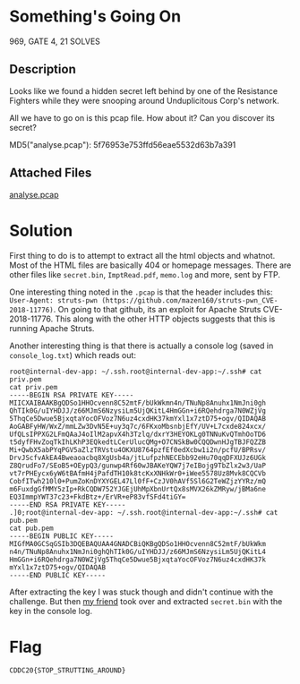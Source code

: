# Something's Going On

969, GATE 4, 21 SOLVES 

## Description

Looks like we found a hidden secret left behind by one of the Resistance Fighters while they were snooping around Unduplicitous Corp's network.

All we have to go on is this pcap file. How about it? Can you discover its secret?

MD5("analyse.pcap"): 5f76953e753ffd56eae5532d63b7a391

## Attached Files

[analyse.pcap](https://junior-api.cddc2020.nshc.sg/file?id=ckc4y8h6g05ey0786agwqf5ff&name=analyse.pcap)

# Solution

First thing to do is to attempt to extract all the html objects and whatnot. Most of the HTML files are basically 404 or homepage messages. There are other files like `secret.bin`, `ImptRead.pdf`, `memo.log` and more, sent by FTP.

One interesting thing noted in the `.pcap` is that the header includes this: `User-Agent: struts-pwn (https://github.com/mazen160/struts-pwn_CVE-2018-11776)`. On going to that github, its an exploit for Apache Struts CVE-2018-11776. This along with the other HTTP objects suggests that this is running Apache Struts. 

Another interesting thing is that there is actually a console log (saved in `console_log.txt`) which reads out:
```
root@internal-dev-app: ~/.ssh.root@internal-dev-app:~/.ssh# cat priv.pem
cat priv.pem
-----BEGIN RSA PRIVATE KEY-----
MIICXAIBAAKBgQDSo1HHOcvenn8C52mtF/bUkWkmn4n/TNuNp8Anuhx1NmJni0gh
QhTIk0G/uIYHDJJ/z66MJmS6NzysiLm5UjQKitL4HmGGn+i6RQehdrga7N0WZjVg
5ThqCe5Dwue5BjxqtaYocOFVoz7N6uz4cxdHK37kmYxl1x7ztD75+ogv/QIDAQAB
AoGABFyHW/WxZ/mmLZw3DvN5E+uy3q7c/6FKxoMbsnbjEfY/UV+L7cxde824xcx/
UfQLsIPPXG2LFmQAaJ4oIlM2apvX4h3Tzlq/dxrY3HEYOKLg0TNNuKvQTmhOoTD6
t5dyfFHvZoqTkIhLKhP3EQkedtLCerUlucQMg+O7CNSkBw0CQQDwnHJgTBJFQZZB
Mi+QwbX5abPYqPGV5aZlzTRVstu4OKXU8764pzfEf0edXcbw1i2n/pcfU/BPRsv/
DrvJScfvAkEA4Bweaoacbq8XgUsb4a/jtLufpzhNECEbb92eHu70qqDFXUJz6UGk
Z8QrudFo7/SEoB5+OEypQ3/gunwp4Rf60wJBAKeYQW7j7eIBojg9TbZlx2w3/UaP
vt7rPHEycx6yW6tBAfmH4jPafdTH10k8tcKxXNHkWr0+iWee5578Uz8Mvk8CQCVb
CobfITwh210l0+PumZoKnDYXYGEL47Ll0fF+CzJV0hAVf5Sl6G2TeWZjzYYRz/mQ
m6FuxdgGfMMY5zIp+RkCQDW752YJGEjUhMpXbnUrtQx8sMVX26kZMRyw/jBMa6ne
EQ3ImmpYWT37c23+FkdBtz+/ErVR+eP83vfSFd4tiGY=
-----END RSA PRIVATE KEY-----
.]0;root@internal-dev-app: ~/.ssh.root@internal-dev-app:~/.ssh# cat pub.pem
cat pub.pem
-----BEGIN PUBLIC KEY-----
MIGfMA0GCSqGSIb3DQEBAQUAA4GNADCBiQKBgQDSo1HHOcvenn8C52mtF/bUkWkm
n4n/TNuNp8Anuhx1NmJni0ghQhTIk0G/uIYHDJJ/z66MJmS6NzysiLm5UjQKitL4
HmGGn+i6RQehdrga7N0WZjVg5ThqCe5Dwue5BjxqtaYocOFVoz7N6uz4cxdHK37k
mYxl1x7ztD75+ogv/QIDAQAB
-----END PUBLIC KEY-----
```

After extracting the key I was stuck though and didn't continue with the challenge. But then [my friend](https://github.com/undefined-func) took over and extracted `secret.bin` with the key in the console log.

# Flag
`CDDC20{STOP_STRUTTING_AROUND}`